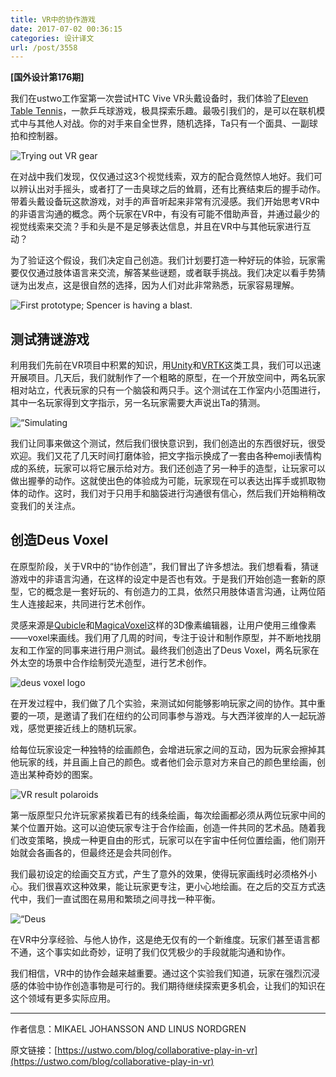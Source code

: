 ```yaml
---
title: VR中的协作游戏
date: 2017-07-02 00:36:15
categories: 设计译文
url: /post/3558
---
```


**[国外设计第176期]**

我们在ustwo工作室第一次尝试HTC Vive VR头戴设备时，我们体验了[Eleven Table Tennis](http://www.elevenvr.com/)，一款乒乓球游戏，极具探索乐趣。最吸引我们的，是可以在联机模式中与其他人对战。你的对手来自全世界，随机选择，Ta只有一个面具、一副球拍和控制器。

![Trying out VR gear](http://qiniu.colacdn.com/img/posts/2017-07/07-01/P1040746-640x427.jpg)

在对战中我们发现，仅仅通过这3个视觉线索，双方的配合竟然惊人地好。我们可以辨认出对手摇头，或者打了一击臭球之后的耸肩，还有比赛结束后的握手动作。带着头戴设备玩这款游戏，对手的声音听起来非常有沉浸感。我们开始思考VR中的非语言沟通的概念。两个玩家在VR中，有没有可能不借助声音，并通过最少的视觉线索来交流？手和头是不是足够表达信息，并且在VR中与其他玩家进行互动？

为了验证这个假设，我们决定自己创造。我们计划要打造一种好玩的体验，玩家需要仅仅通过肢体语言来交流，解答某些谜题，或者联手挑战。我们决定以看手势猜谜为出发点，这是很自然的选择，因为人们对此非常熟悉，玩家容易理解。

![First prototype; Spencer is having a blast.](https://usweb-cdn.ustwo.com/ustwo-production/uploads/2017/06/waving2.gif)

## 测试猜谜游戏

利用我们先前在VR项目中积累的知识，用[Unity](https://madewith.unity.com/)和[VRTK](https://vrtoolkit.readme.io/)这类工具，我们可以迅速开展项目。几天后，我们就制作了一个粗略的原型，在一个开放空间中，两名玩家相对站立，代表玩家的只有一个脑袋和两只手。这个测试在工作室内小范围进行，其中一名玩家得到文字指示，另一名玩家需要大声说出Ta的猜测。

![“Simulating](https://usweb-cdn.ustwo.com/ustwo-production/uploads/2017/06/shooting2.gif)

我们让同事来做这个测试，然后我们很快意识到，我们创造出的东西很好玩，很受欢迎。我们又花了几天时间打磨体验，把文字指示换成了一套由各种emoji表情构成的系统，玩家可以将它展示给对方。我们还创造了另一种手的造型，让玩家可以做出握拳的动作。这就使出色的体验成为可能，玩家现在可以表达出挥手或抓取物体的动作。这时，我们对于只用手和脑袋进行沟通很有信心，然后我们开始稍稍改变我们的关注点。

## 创造Deus Voxel

在原型阶段，关于VR中的“协作创造”，我们冒出了许多想法。我们想看看，猜谜游戏中的非语言沟通，在这样的设定中是否也有效。于是我们开始创造一套新的原型，它的概念是一套好玩的、有创造力的工具，依然只用肢体语言沟通，让两位陌生人连接起来，共同进行艺术创作。

灵感来源是[Qubicle](http://www.minddesk.com/)和[MagicaVoxel](https://ephtracy.github.io/)这样的3D像素编辑器，让用户使用三维像素——voxel来画线。我们用了几周的时间，专注于设计和制作原型，并不断地找朋友和工作室的同事来进行用户测试。最终我们创造出了Deus Voxel，两名玩家在外太空的场景中合作绘制荧光造型，进行艺术创作。

![deus voxel logo](https://usweb-cdn.ustwo.com/ustwo-production/uploads/2017/06/logo-640x381.jpg)

在开发过程中，我们做了几个实验，来测试如何能够影响玩家之间的协作。其中重要的一项，是邀请了我们在纽约的公司同事参与游戏。与大西洋彼岸的人一起玩游戏，感觉更接近线上的随机玩家。

给每位玩家设定一种独特的绘画颜色，会增进玩家之间的互动，因为玩家会擦掉其他玩家的线，并且画上自己的颜色。或者他们会示意对方来自己的颜色里绘画，创造出某种奇妙的图案。

![VR result polaroids](http://qiniu.colacdn.com/img/posts/2017-07/07-01/polaroids_1-640x360.png)

第一版原型只允许玩家紧挨着已有的线条绘画，每次绘画都必须从两位玩家中间的某个位置开始。这可以迫使玩家专注于合作绘画，创造一件共同的艺术品。随着我们改变策略，换成一种更自由的形式，玩家可以在宇宙中任何位置绘画，他们刚开始就会各画各的，但最终还是会共同创作。

我们最初设定的绘画交互方式，产生了意外的效果，使得玩家画线时必须格外小心。我们很喜欢这种效果，能让玩家更专注，更小心地绘画。在之后的交互方式迭代中，我们一直试图在易用和繁琐之间寻找一种平衡。

![“Deus](https://usweb-cdn.ustwo.com/ustwo-production/uploads/2017/06/differentcolors.gif)

在VR中分享经验、与他人协作，这是绝无仅有的一个新维度。玩家们甚至语言都不通，这个事实如此奇妙，证明了我们仅凭极少的手段就能沟通和协作。

我们相信，VR中的协作会越来越重要。通过这个实验我们知道，玩家在强烈沉浸感的体验中协作创造事物是可行的。我们期待继续探索更多机会，让我们的知识在这个领域有更多实际应用。

---

作者信息：MIKAEL JOHANSSON AND LINUS NORDGREN

原文链接：[https://ustwo.com/blog/collaborative-play-in-vr](https://ustwo.com/blog/collaborative-play-in-vr)